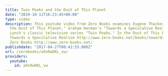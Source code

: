 ```yaml
---
title: Twin Peaks and the Dust of This Planet
date: "2019-10-11T16:23:45+08:00"
type: video
description: This youtube video from Zero Books examines Eugene Thacker's book "In
  the Dust of This Planet," Graham Harman's "Towards a Speculative Realism," and David
  Lynch's classic television series "Twin Peaks." In the Dust of This Planet http://www.zero-books.net/books/in-the-dust-of-this-planet
  Towards a Speculative Realism http://www.zero-books.net/books/towards-speculative-realism-essays-and-lectures
  Zero Books http://www.zero-books.net/
publishdate: "2017-04-27T00:42:53.000Z"
url: /zerobooks/aXn9wOKL_vw/
providers:
  youtube:
    id: aXn9wOKL_vw
---
```

